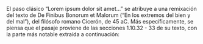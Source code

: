 El paso clásico “Lorem ipsum dolor sit amet…” se atribuye a una remixación del texto de
 De Finibus Bonorum et Malorum (“En los extremos del bien y del mal”), del filósofo 
 romano Cicerón, de 45 aC. Más específicamente, se piensa que el pasaje proviene de
 las secciones 1.10.32 - 33 de su texto, con la parte más notable extraída a continuación:
